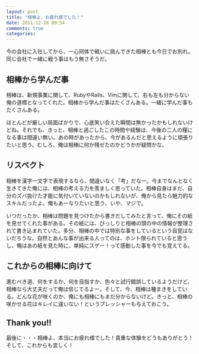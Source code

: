 ```yaml
---
layout: post
title: "相棒よ、お疲れ様でした！"
date: 2011-12-28 09:54
comments: true
categories: 
---
```


今の会社に入社してから、一心同体で戦いに挑んできた相棒とも今日でお別れ。同じ会社で一緒に戦う事はもう無さそうだ。

## 相棒から学んだ事

相棒は、新規事業に関して、RubyやRails、Vimに関して、右も左も分からない俺の道標となってくれた。相棒から学んだ事はたくさんある。一緒に学んだ事もたくさんある。

ほとんどが厳しい局面ばかりで、心底笑い合えた瞬間は無かったかもしれないけどね。それでも、きっと、相棒と過ごしたこの時間や経験は、今後の二人の糧になる事は間違い無い。あの時があったから、今があるんだと思えるように頑張りたいと思う。むしろ、俺は相棒に何か残せたのかどうかが疑問かな。

<!-- more -->

## リスペクト

相棒を漢字一文字で表現するなら、間違いなく「考」だなー。今までなんとなく生きてきた俺には、相棒の考える力を羨ましく思っていた。相棒自身はまだ、自分のズバ抜けた才能に気付いていないのかもしれないが、俺から見たら魅力的なスキルだったよ。俺もあーなりたいと思う、いや、マジで。

いつだったか、相棒は問題を見つけたから書きだしてみたと言って、俺にその紙を見せてくれた事がある。その紙には、びっしりと相棒の頭の中の情報が整理されて書き込まれていた。多分、相棒の中では特別な事をしているという自覚はないだろうな。自然とあんな事が出来る人ってのは、ホント限られていると思うし、俺はあの紙を見た時に、単純にスゲー！って感動した事を今でも覚えてる。

## これからの相棒に向けて

進むべき道、何をするか、何を目指すか、色々と試行錯誤しているようだけど、相棒なら大丈夫だって俺は信じてるよー。そして、今、相棒は種まきをしている。どんな花が咲くのか、俺にも相棒にもまだ分からないけど。きっと、相棒の咲かせる花はキレイに違いない！というプレッシャーも与えておこう。

## Thank you!!

最後に・・・相棒よ、本当にお疲れ様でした！貴重な体験をどうもありがとう！そして、これからも宜しく！